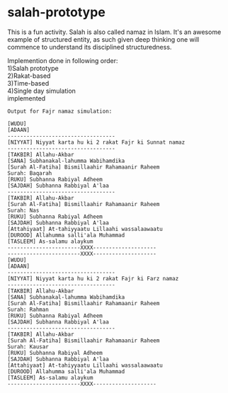 # salah-prototype
This is a fun activity. Salah is also called namaz in Islam. It's an awesome example of structured entity, as such given deep thinking one will commence to understand its disciplined structuredness. 

Implemention done in following order: <br>
1)Salah prototype<br>
2)Rakat-based <br>
3)Time-based <br>
4)Single day simulation <br>implemented

```
Output for Fajr namaz simulation:

[WUDU]
[ADAAN]
----------------------------------
[NIYYAT] Niyyat karta hu ki 2 rakat Fajr ki Sunnat namaz
----------------------------------
[TAKBIR] Allahu-Akbar
[SANA] Subhanakal-lahumma Wabihamdika
[Surah Al-Fatiha] Bismillaahir Rahamaanir Raheem
Surah: Baqarah
[RUKU] Subhanna Rabiyal Adheem
[SAJDAH] Subhanna Rabbiyal A'laa
----------------------------------
[TAKBIR] Allahu-Akbar
[Surah Al-Fatiha] Bismillaahir Rahamaanir Raheem
Surah: Nas
[RUKU] Subhanna Rabiyal Adheem
[SAJDAH] Subhanna Rabbiyal A'laa
[Attahiyaat] At-tahiyyaatu Lillaahi wassalaawaatu
[DUROOD] Allahumma salli'ala Muhammad
[TASLEEM] As-salamu alaykum
-----------------------XXXX--------------------
-----------------------XXXX--------------------
[WUDU]
[ADAAN]
----------------------------------
[NIYYAT] Niyyat karta hu ki 2 rakat Fajr ki Farz namaz
----------------------------------
[TAKBIR] Allahu-Akbar
[SANA] Subhanakal-lahumma Wabihamdika
[Surah Al-Fatiha] Bismillaahir Rahamaanir Raheem
Surah: Rahman
[RUKU] Subhanna Rabiyal Adheem
[SAJDAH] Subhanna Rabbiyal A'laa
----------------------------------
[TAKBIR] Allahu-Akbar
[Surah Al-Fatiha] Bismillaahir Rahamaanir Raheem
Surah: Kausar
[RUKU] Subhanna Rabiyal Adheem
[SAJDAH] Subhanna Rabbiyal A'laa
[Attahiyaat] At-tahiyyaatu Lillaahi wassalaawaatu
[DUROOD] Allahumma salli'ala Muhammad
[TASLEEM] As-salamu alaykum
-----------------------XXXX--------------------

```

